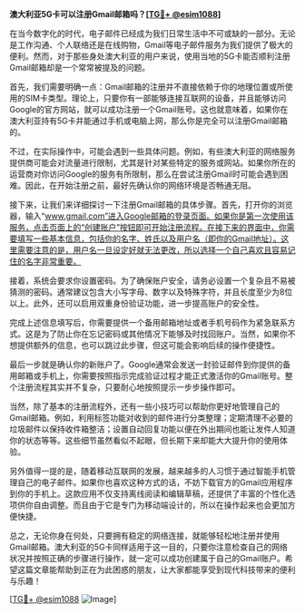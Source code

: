 **澳大利亚5G卡可以注册Gmail邮箱吗？[[TG💪+ @esim1088](https://t.me/s/esim1088)]**

在当今数字化的时代，电子邮件已经成为我们日常生活中不可或缺的一部分。无论是工作沟通、个人联络还是在线购物，Gmail等电子邮件服务为我们提供了极大的便利。然而，对于那些身处澳大利亚的用户来说，使用当地的5G卡能否顺利注册Gmail邮箱却是一个常常被提及的问题。

首先，我们需要明确一点：Gmail邮箱的注册并不直接依赖于你的地理位置或所使用的SIM卡类型。理论上，只要你有一部能够连接互联网的设备，并且能够访问Google的官方网站，就可以成功注册一个Gmail账号。这也就意味着，如果你在澳大利亚持有5G卡并能通过手机或电脑上网，那么你是完全可以注册Gmail邮箱的。

不过，在实际操作中，可能会遇到一些具体问题。例如，有些澳大利亚的网络服务提供商可能会对流量进行限制，尤其是针对某些特定的服务或网站。如果你所在的运营商对你访问Google的服务有所限制，那么在尝试注册Gmail时可能会遇到困难。因此，在开始注册之前，最好先确认你的网络环境是否畅通无阻。

接下来，让我们来详细探讨一下注册Gmail邮箱的具体步骤。首先，打开你的浏览器，输入“www.gmail.com”进入Google邮箱的登录页面。如果你是第一次使用该服务，点击页面上的“创建账户”按钮即可开始注册流程。在接下来的界面中，你需要填写一些基本信息，包括你的名字、姓氏以及用户名（即你的Gmail地址）。这里需要注意的是，用户名一旦设定好就无法更改，所以选择一个自己喜欢且容易记住的名字非常重要。

接着，系统会要求你设置密码。为了确保账户安全，请务必设置一个复杂且不易被猜测的密码。通常建议包含大小写字母、数字以及特殊字符，并且长度至少为8位以上。此外，还可以启用双重身份验证功能，进一步提高账户的安全性。

完成上述信息填写后，你需要提供一个备用邮箱地址或者手机号码作为紧急联系方式。这是为了防止你在忘记密码或其他情况下能够及时找回账户。当然，如果你不想提供额外的信息，也可以跳过此步骤，但这可能会影响后续的操作便捷性。

最后一步就是确认你的新账户了。Google通常会发送一封验证邮件到你提供的备用邮箱或手机上，你需要按照指示完成验证过程才能正式激活你的Gmail账号。整个注册流程其实并不复杂，只要耐心地按照提示一步步操作即可。

当然，除了基本的注册流程外，还有一些小技巧可以帮助你更好地管理自己的Gmail邮箱。例如，利用标签功能对收到的邮件进行分类整理；定期清理不必要的垃圾邮件以保持收件箱整洁；设置自动回复功能以便在外出期间也能让发件人知道你的状态等等。这些细节虽然看似不起眼，但长期下来却能大大提升你的使用体验。

另外值得一提的是，随着移动互联网的发展，越来越多的人习惯于通过智能手机管理自己的电子邮件。如果你也喜欢这种方式的话，不妨下载官方的Gmail应用程序到你的手机上。这款应用不仅支持离线阅读和编辑草稿，还提供了丰富的个性化选项供你自由调整。而且由于它是专门为移动端设计的，所以在操作起来也会更加方便快捷。

总之，无论你身在何处，只要拥有稳定的网络连接，就能够轻松地注册并使用Gmail邮箱。澳大利亚的5G卡同样适用于这一目的，只要你注意检查自己的网络状况并按照正确的步骤进行操作，就一定可以成功创建属于自己的Gmail账户。希望这篇文章能帮助到正在为此困惑的朋友，让大家都能享受到现代科技带来的便利与乐趣！

[[TG💪+ @esim1088](https://t.me/s/esim1088) ![Image](https://i.postimg.cc/4NQfJmqS/Snipaste-2025-05-13-00-14-12.png)]